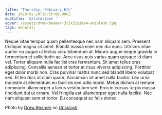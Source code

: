 ```yaml
---
title: 'Thursday, February 6th'
date: 2020-02-20T18:55:08.906Z
subtitle: 'Salutations '
cover: /assets/drew-beamer-3SIXZisims4-unsplash.jpg
tags: General;
---
```

Neque vitae tempus quam pellentesque nec nam aliquam sem. Praesent tristique magna sit amet. Blandit massa enim nec dui nunc. Ultrices vitae auctor eu augue ut lectus arcu bibendum at. Mauris augue neque gravida in fermentum et sollicitudin ac. Arcu risus quis varius quam quisque id diam vel. Tortor aliquam nulla facilisi cras fermentum. Sit amet tellus cras adipiscing. Convallis aenean et tortor at risus viverra adipiscing. Porttitor eget dolor morbi non. Cras pulvinar mattis nunc sed blandit libero volutpat sed. Et leo duis ut diam quam. Accumsan sit amet nulla facilisi. Leo urna molestie at elementum eu facilisis sed odio morbi. Metus dictum at tempor commodo ullamcorper a lacus vestibulum sed. Eros in cursus turpis massa tincidunt dui ut ornare. Vel fringilla est ullamcorper eget nulla facilisi. Nec nam aliquam sem et tortor. Eu consequat ac felis donec.

Photo by [Drew Beamer](https://unsplash.com/@drew_beamer?utm_source=unsplash&utm_medium=referral&utm_content=creditCopyText) on [Unsplash](https://unsplash.com/s/photos/hello?utm_source=unsplash&utm_medium=referral&utm_content=creditCopyText).
